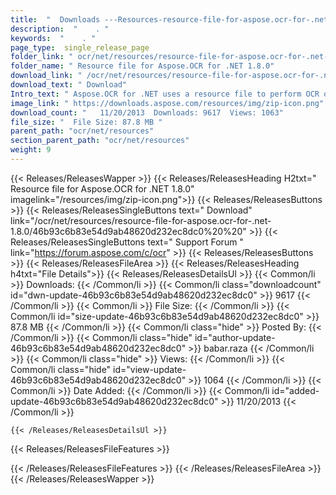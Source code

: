 ```yaml
---
title:  "  Downloads ---Resources-resource-file-for-aspose.ocr-for-.net-1.8.0 . " 
description:  "    . " 
keywords:  "    . " 
page_type:  single_release_page
folder_link: " ocr/net/resources/resource-file-for-aspose.ocr-for-.net-1.8.0/"
folder_name: " Resource file for Aspose.OCR for .NET 1.8.0"
download_link: " /ocr/net/resources/resource-file-for-aspose.ocr-for-.net-1.8.0/46b93c6b83e54d9ab48620d232ec8dc0"
download_text: " Download"
Intro_text: " Aspose.OCR for .NET uses a resource file to perform OCR operations against the i..."
image_link: " https://downloads.aspose.com/resources/img/zip-icon.png"
download_count: "   11/20/2013  Downloads: 9617  Views: 1063"
file_size: "  File Size: 87.8 MB "
parent_path: "ocr/net/resources"
section_parent_path: "ocr/net/resources"
weight: 9 
---
```


{{< Releases/ReleasesWapper >}}
  {{< Releases/ReleasesHeading H2txt=" Resource file for Aspose.OCR for .NET 1.8.0" imagelink="/resources/img/zip-icon.png">}}
  {{< Releases/ReleasesButtons >}}
    {{< Releases/ReleasesSingleButtons text=" Download" link="/ocr/net/resources/resource-file-for-aspose.ocr-for-.net-1.8.0/46b93c6b83e54d9ab48620d232ec8dc0%20%20" >}}
    {{< Releases/ReleasesSingleButtons text=" Support Forum " link="https://forum.aspose.com/c/ocr" >}}
  {{< Releases/ReleasesButtons >}}
  {{< Releases/ReleasesFileArea >}}
    {{< Releases/ReleasesHeading h4txt="File Details">}}
    {{< Releases/ReleasesDetailsUl >}}
            {{< Common/li  >}} Downloads: {{< /Common/li >}} 
      {{< Common/li class="downloadcount" id="dwn-update-46b93c6b83e54d9ab48620d232ec8dc0" >}} 9617 {{< /Common/li >}} 
      {{< Common/li  >}} File Size: {{< /Common/li >}} 
      {{< Common/li id="size-update-46b93c6b83e54d9ab48620d232ec8dc0" >}} 87.8 MB {{< /Common/li >}} 
      {{< Common/li  class="hide" >}} Posted By: {{< /Common/li >}} 
      {{< Common/li class="hide" id="author-update-46b93c6b83e54d9ab48620d232ec8dc0" >}} babar.raza {{< /Common/li >}} 
      {{< Common/li class="hide"  >}} Views: {{< /Common/li >}} 
      {{< Common/li class="hide" id="view-update-46b93c6b83e54d9ab48620d232ec8dc0" >}} 1064 {{< /Common/li >}} 
      {{< Common/li  >}} Date Added: {{< /Common/li >}} 
      {{< Common/li id="added-update-46b93c6b83e54d9ab48620d232ec8dc0" >}} 11/20/2013 {{< /Common/li >}} 

    {{< /Releases/ReleasesDetailsUl >}}

  {{< Releases/ReleasesFileFeatures >}}
      
  {{< /Releases/ReleasesFileFeatures >}}
 {{< /Releases/ReleasesFileArea >}}
{{< /Releases/ReleasesWapper >}}


